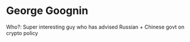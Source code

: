 # George Goognin

Who?: Super interesting guy who has advised Russian + Chinese govt on crypto policy